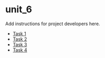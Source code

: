 #  unit_6

Add instructions for project developers here.
- [Task 1](unit_6/src/main/java/com/epam/training/task_1)
- [Task 2](unit_6/src/main/java/com/epam/training/task_2)
- [Task 3](unit_6/src/main/java/com/epam/training/task_3)
- [Task 4](unit_6/src/main/java/com/epam/training/task_4)
